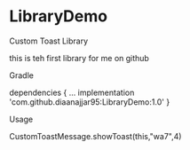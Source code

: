 # LibraryDemo
Custom Toast Library

this is teh first library for me on github 

Gradle 

dependencies {
    ...
    implementation 'com.github.diaanajjar95:LibraryDemo:1.0'
}
 
Usage 

CustomToastMessage.showToast(this,"wa7",4)

